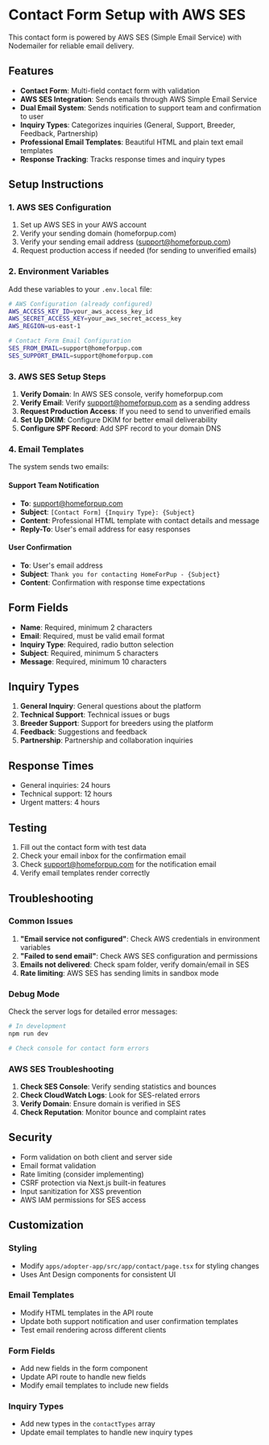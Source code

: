 # Contact Form Setup with AWS SES

This contact form is powered by AWS SES (Simple Email Service) with Nodemailer for reliable email delivery.

## Features

- **Contact Form**: Multi-field contact form with validation
- **AWS SES Integration**: Sends emails through AWS Simple Email Service
- **Dual Email System**: Sends notification to support team and confirmation to user
- **Inquiry Types**: Categorizes inquiries (General, Support, Breeder, Feedback, Partnership)
- **Professional Email Templates**: Beautiful HTML and plain text email templates
- **Response Tracking**: Tracks response times and inquiry types

## Setup Instructions

### 1. AWS SES Configuration

1. Set up AWS SES in your AWS account
2. Verify your sending domain (homeforpup.com)
3. Verify your sending email address (support@homeforpup.com)
4. Request production access if needed (for sending to unverified emails)

### 2. Environment Variables

Add these variables to your `.env.local` file:

```bash
# AWS Configuration (already configured)
AWS_ACCESS_KEY_ID=your_aws_access_key_id
AWS_SECRET_ACCESS_KEY=your_aws_secret_access_key
AWS_REGION=us-east-1

# Contact Form Email Configuration
SES_FROM_EMAIL=support@homeforpup.com
SES_SUPPORT_EMAIL=support@homeforpup.com
```

### 3. AWS SES Setup Steps

1. **Verify Domain**: In AWS SES console, verify homeforpup.com
2. **Verify Email**: Verify support@homeforpup.com as a sending address
3. **Request Production Access**: If you need to send to unverified emails
4. **Set Up DKIM**: Configure DKIM for better email deliverability
5. **Configure SPF Record**: Add SPF record to your domain DNS

### 4. Email Templates

The system sends two emails:

#### Support Team Notification
- **To**: support@homeforpup.com
- **Subject**: `[Contact Form] {Inquiry Type}: {Subject}`
- **Content**: Professional HTML template with contact details and message
- **Reply-To**: User's email address for easy responses

#### User Confirmation
- **To**: User's email address
- **Subject**: `Thank you for contacting HomeForPup - {Subject}`
- **Content**: Confirmation with response time expectations

## Form Fields

- **Name**: Required, minimum 2 characters
- **Email**: Required, must be valid email format
- **Inquiry Type**: Required, radio button selection
- **Subject**: Required, minimum 5 characters
- **Message**: Required, minimum 10 characters

## Inquiry Types

1. **General Inquiry**: General questions about the platform
2. **Technical Support**: Technical issues or bugs
3. **Breeder Support**: Support for breeders using the platform
4. **Feedback**: Suggestions and feedback
5. **Partnership**: Partnership and collaboration inquiries

## Response Times

- General inquiries: 24 hours
- Technical support: 12 hours
- Urgent matters: 4 hours

## Testing

1. Fill out the contact form with test data
2. Check your email inbox for the confirmation email
3. Check support@homeforpup.com for the notification email
4. Verify email templates render correctly

## Troubleshooting

### Common Issues

1. **"Email service not configured"**: Check AWS credentials in environment variables
2. **"Failed to send email"**: Check AWS SES configuration and permissions
3. **Emails not delivered**: Check spam folder, verify domain/email in SES
4. **Rate limiting**: AWS SES has sending limits in sandbox mode

### Debug Mode

Check the server logs for detailed error messages:
```bash
# In development
npm run dev

# Check console for contact form errors
```

### AWS SES Troubleshooting

1. **Check SES Console**: Verify sending statistics and bounces
2. **Check CloudWatch Logs**: Look for SES-related errors
3. **Verify Domain**: Ensure domain is verified in SES
4. **Check Reputation**: Monitor bounce and complaint rates

## Security

- Form validation on both client and server side
- Email format validation
- Rate limiting (consider implementing)
- CSRF protection via Next.js built-in features
- Input sanitization for XSS prevention
- AWS IAM permissions for SES access

## Customization

### Styling
- Modify `apps/adopter-app/src/app/contact/page.tsx` for styling changes
- Uses Ant Design components for consistent UI

### Email Templates
- Modify HTML templates in the API route
- Update both support notification and user confirmation templates
- Test email rendering across different clients

### Form Fields
- Add new fields in the form component
- Update API route to handle new fields
- Modify email templates to include new fields

### Inquiry Types
- Add new types in the `contactTypes` array
- Update email templates to handle new inquiry types
